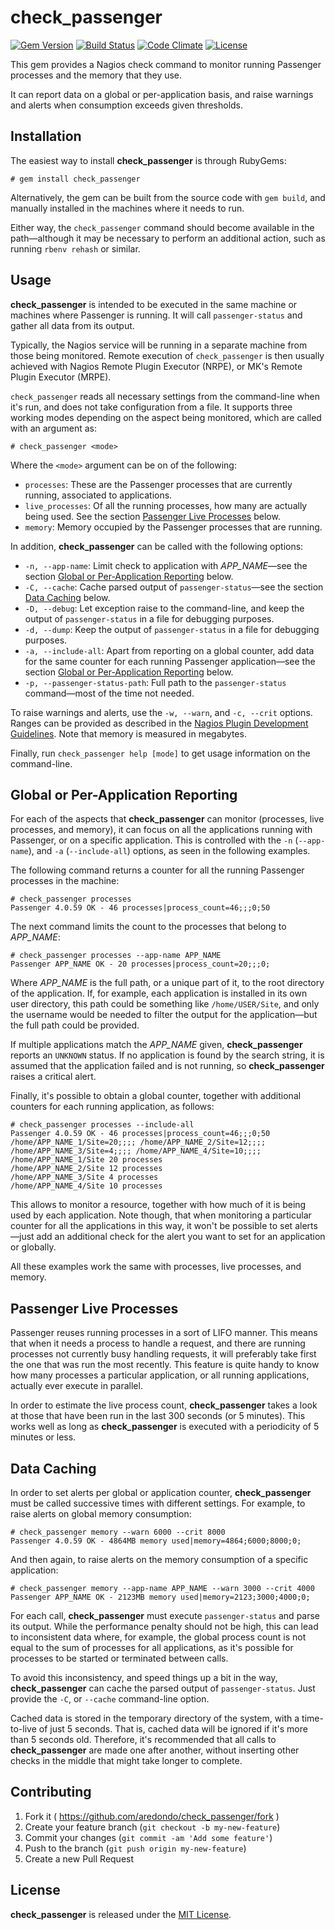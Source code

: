 # check_passenger

[![Gem Version](https://badge.fury.io/rb/check_passenger.svg)](http://badge.fury.io/rb/check_passenger)
[![Build Status](https://travis-ci.org/aredondo/check_passenger.svg?branch=master)](https://travis-ci.org/aredondo/check_passenger)
[![Code Climate](https://codeclimate.com/github/aredondo/check_passenger/badges/gpa.svg)](https://codeclimate.com/github/aredondo/check_passenger)
[![License](http://img.shields.io/:license-mit-blue.svg)](http://aredondo.mit-license.org)

This gem provides a Nagios check command to monitor running Passenger processes and the memory that they use.

It can report data on a global or per-application basis, and raise warnings and alerts when consumption exceeds given thresholds.


## Installation

The easiest way to install **check\_passenger** is through RubyGems:

    # gem install check_passenger

Alternatively, the gem can be built from the source code with `gem build`, and manually installed in the machines where it needs to run.

Either way, the `check_passenger` command should become available in the path—although it may be necessary to perform an additional action, such as running `rbenv rehash` or similar.


## Usage

**check\_passenger** is intended to be executed in the same machine or machines where Passenger is running. It will call `passenger-status` and gather all data from its output.

Typically, the Nagios service will be running in a separate machine from those being monitored. Remote execution of `check_passenger` is then usually achieved with Nagios Remote Plugin Executor (NRPE), or MK's Remote Plugin Executor (MRPE).

`check_passenger` reads all necessary settings from the command-line when it's run, and does not take configuration from a file. It supports three working modes depending on the aspect being monitored, which are called with an argument as:

    # check_passenger <mode>

Where the `<mode>` argument can be on of the following:

* `processes`: These are the Passenger processes that are currently running, associated to applications.
* `live_processes`: Of all the running processes, how many are actually being used. See the section [Passenger Live Processes](#passenger-live-processes) below.
* `memory`: Memory occupied by the Passenger processes that are running.

In addition, **check\_passenger** can be called with the following options:

* `-n, --app-name`: Limit check to application with *APP_NAME*—see the section [Global or Per-Application Reporting](#global-or-per-application-reporting) below.
* `-C, --cache`: Cache parsed output of `passenger-status`—see the section [Data Caching](#data-caching) below.
* `-D, --debug`: Let exception raise to the command-line, and keep the output of `passenger-status` in a file for debugging purposes.
* `-d, --dump`: Keep the output of `passenger-status` in a file for debugging purposes.
* `-a, --include-all`: Apart from reporting on a global counter, add data for the same counter for each running Passenger application—see the section [Global or Per-Application Reporting](#global-or-per-application-reporting) below.
* `-p, --passenger-status-path`: Full path to the `passenger-status` command—most of the time not needed.

To raise warnings and alerts, use the `-w, --warn`, and `-c, --crit` options. Ranges can be provided as described in the [Nagios Plugin Development Guidelines](https://nagios-plugins.org/doc/guidelines.html#THRESHOLDFORMAT). Note that memory is measured in megabytes.

Finally, run `check_passenger help [mode]` to get usage information on the command-line.


## Global or Per-Application Reporting

For each of the aspects that **check\_passenger** can monitor (processes, live processes, and memory), it can focus on all the applications running with Passenger, or on a specific application. This is controlled with the `-n` (`--app-name`), and `-a` (`--include-all`) options, as seen in the following examples.

The following command returns a counter for all the running Passenger processes in the machine:

    # check_passenger processes
    Passenger 4.0.59 OK - 46 processes|process_count=46;;;0;50

The next command limits the count to the processes that belong to *APP_NAME*:

    # check_passenger processes --app-name APP_NAME
    Passenger APP_NAME OK - 20 processes|process_count=20;;;0;

Where *APP_NAME* is the full path, or a unique part of it, to the root directory of the application. If, for example, each application is installed in its own user directory, this path could be something like `/home/USER/Site`, and only the username would be needed to filter the output for the application—but the full path could be provided.

If multiple applications match the *APP_NAME* given, **check\_passenger** reports an `UNKNOWN` status. If no application is found by the search string, it is assumed that the application failed and is not running, so **check\_passenger** raises a critical alert.

Finally, it's possible to obtain a global counter, together with additional counters for each running application, as follows:

    # check_passenger processes --include-all
    Passenger 4.0.59 OK - 46 processes|process_count=46;;;0;50 /home/APP_NAME_1/Site=20;;;; /home/APP_NAME_2/Site=12;;;; /home/APP_NAME_3/Site=4;;;; /home/APP_NAME_4/Site=10;;;;
    /home/APP_NAME_1/Site 20 processes
    /home/APP_NAME_2/Site 12 processes
    /home/APP_NAME_3/Site 4 processes
    /home/APP_NAME_4/Site 10 processes

This allows to monitor a resource, together with how much of it is being used by each application. Note though, that when monitoring a particular counter for all the applications in this way, it won't be possible to set alerts—just add an additional check for the alert you want to set for an application or globally.

All these examples work the same with processes, live processes, and memory.


## Passenger Live Processes

Passenger reuses running processes in a sort of LIFO manner. This means that when it needs a process to handle a request, and there are running processes not currently busy handling requests, it will preferably take first the one that was run the most recently. This feature is quite handy to know how many processes a particular application, or all running applications, actually ever execute in parallel.

In order to estimate the live process count, **check\_passenger** takes a look at those that have been run in the last 300 seconds (or 5 minutes). This works well as long as **check\_passenger** is executed with a periodicity of 5 minutes or less.


## Data Caching

In order to set alerts per global or application counter, **check\_passenger** must be called successive times with different settings. For example, to raise alerts on global memory consumption:

    # check_passenger memory --warn 6000 --crit 8000
    Passenger 4.0.59 OK - 4864MB memory used|memory=4864;6000;8000;0;

And then again, to raise alerts on the memory consumption of a specific application:

    # check_passenger memory --app-name APP_NAME --warn 3000 --crit 4000
    Passenger APP_NAME OK - 2123MB memory used|memory=2123;3000;4000;0;

For each call, **check\_passenger** must execute `passenger-status` and parse its output. While the performance penalty should not be high, this can lead to inconsistent data where, for example, the global process count is not equal to the sum of processes for all applications, as it's possible for processes to be started or terminated between calls.

To avoid this inconsistency, and speed things up a bit in the way, **check\_passenger** can cache the parsed output of `passenger-status`. Just provide the `-C`, or `--cache` command-line option.

Cached data is stored in the temporary directory of the system, with a time-to-live of just 5 seconds. That is, cached data will be ignored if it's more than 5 seconds old. Therefore, it's recommended that all calls to **check\_passenger** are made one after another, without inserting other checks in the middle that might take longer to complete.


## Contributing

1. Fork it ( https://github.com/aredondo/check_passenger/fork )
2. Create your feature branch (`git checkout -b my-new-feature`)
3. Commit your changes (`git commit -am 'Add some feature'`)
4. Push to the branch (`git push origin my-new-feature`)
5. Create a new Pull Request


## License

**check\_passenger** is released under the [MIT License](LICENSE.txt).
